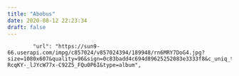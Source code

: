 ```yaml
---
title: "Abobus"
date: 2020-08-12 22:23:34
draft: false
---
```


            "url": "https://sun9-66.userapi.com/impg/c857024/v857024394/189948/rn6MRY7DoG4.jpg?size=1080x607&quality=96&sign=0c83badd4c694d89625252083e3333f8&c_uniq_tag=B10l05fWt6rda-RcqKY-_lJYcW77x-C92Z5_FQu0P6I&type=album",
